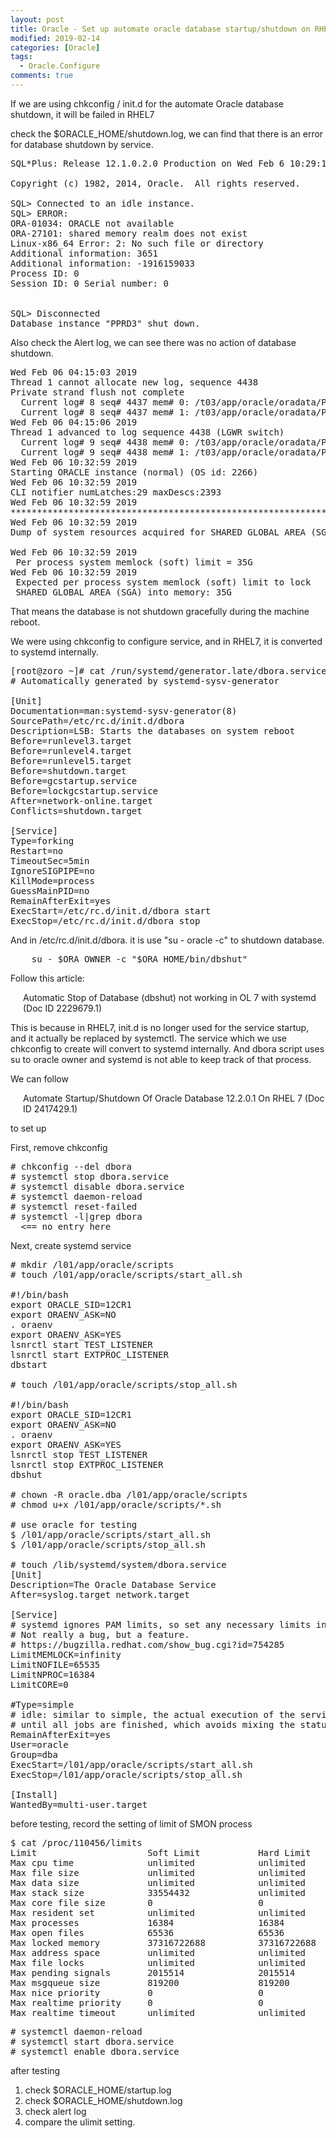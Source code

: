 ```yaml
---
layout: post
title: Oracle - Set up automate oracle database startup/shutdown on RHEL7
modified: 2019-02-14
categories: [Oracle]
tags: 
  - Oracle.Configure
comments: true
---
```


If we are using chkconfig / init.d for the automate Oracle database shutdown, it will be failed in RHEL7
 
check the $ORACLE_HOME/shutdown.log, we can find that there is an error for database shutdown by service.

<pre class="prettyprint linenums=1 ">
SQL*Plus: Release 12.1.0.2.0 Production on Wed Feb 6 10:29:15 2019

Copyright (c) 1982, 2014, Oracle.  All rights reserved.

SQL> Connected to an idle instance.
SQL> ERROR:
ORA-01034: ORACLE not available
ORA-27101: shared memory realm does not exist
Linux-x86_64 Error: 2: No such file or directory
Additional information: 3651
Additional information: -1916159033
Process ID: 0
Session ID: 0 Serial number: 0


SQL> Disconnected
Database instance "PPRD3" shut down.
</pre>

Also check the Alert log, we can see there was no action of database shutdown.
<pre class="prettyprint lang-sql linenums=1 ">
Wed Feb 06 04:15:03 2019
Thread 1 cannot allocate new log, sequence 4438
Private strand flush not complete
  Current log# 8 seq# 4437 mem# 0: /t03/app/oracle/oradata/PPRD3/redo_AIR_8a.rdo
  Current log# 8 seq# 4437 mem# 1: /t03/app/oracle/oradata/PPRD3/redo_AIR_8b.rdo
Wed Feb 06 04:15:06 2019
Thread 1 advanced to log sequence 4438 (LGWR switch)
  Current log# 9 seq# 4438 mem# 0: /t03/app/oracle/oradata/PPRD3/redo_AIR_9a.rdo
  Current log# 9 seq# 4438 mem# 1: /t03/app/oracle/oradata/PPRD3/redo_AIR_9b.rdo
Wed Feb 06 10:32:59 2019
Starting ORACLE instance (normal) (OS id: 2266)
Wed Feb 06 10:32:59 2019
CLI notifier numLatches:29 maxDescs:2393
Wed Feb 06 10:32:59 2019
**********************************************************************
Wed Feb 06 10:32:59 2019
Dump of system resources acquired for SHARED GLOBAL AREA (SGA)

Wed Feb 06 10:32:59 2019
 Per process system memlock (soft) limit = 35G
Wed Feb 06 10:32:59 2019
 Expected per process system memlock (soft) limit to lock
 SHARED GLOBAL AREA (SGA) into memory: 35G
</pre>

That means the database is not shutdown gracefully during the machine reboot.

We were using chkconfig to configure service, and in RHEL7, it is converted to systemd internally.

<pre class="prettyprint lang-sql linenums=1 ">
[root@zoro ~]# cat /run/systemd/generator.late/dbora.service
# Automatically generated by systemd-sysv-generator

[Unit]
Documentation=man:systemd-sysv-generator(8)
SourcePath=/etc/rc.d/init.d/dbora
Description=LSB: Starts the databases on system reboot
Before=runlevel3.target
Before=runlevel4.target
Before=runlevel5.target
Before=shutdown.target
Before=gcstartup.service
Before=lockgcstartup.service
After=network-online.target
Conflicts=shutdown.target

[Service]
Type=forking
Restart=no
TimeoutSec=5min
IgnoreSIGPIPE=no
KillMode=process
GuessMainPID=no
RemainAfterExit=yes
ExecStart=/etc/rc.d/init.d/dbora start
ExecStop=/etc/rc.d/init.d/dbora stop
</pre>

And in /etc/rc.d/init.d/dbora. it is use "su - oracle -c" to shutdown database.
<pre class="prettyprint lang-sql linenums=1 ">
    su - $ORA_OWNER -c "$ORA_HOME/bin/dbshut" 
</pre>

Follow this article:
<p dir="ltr" style="margin-left: 20px; margin-right: 0px">Automatic Stop of Database (dbshut) not working in OL 7 with systemd (Doc ID 2229679.1)	</p>

This is because in RHEL7, init.d is no longer used for the service startup, and it actually be replaced by systemctl. The service which we use chkconfig to create will convert to systemd internally. And dbora script uses su to oracle owner and systemd is not able to keep track of that process.

We can follow 
<p dir="ltr" style="margin-left: 20px; margin-right: 0px">Automate Startup/Shutdown Of Oracle Database 12.2.0.1 On RHEL 7 (Doc ID 2417429.1)</p>
to set up

First, remove chkconfig
<pre class="prettyprint lang-sh linenums=1 ">
# chkconfig --del dbora
# systemctl stop dbora.service
# systemctl disable dbora.service
# systemctl daemon-reload
# systemctl reset-failed
# systemctl -l|grep dbora  
  <== no entry here
</pre>

Next, create systemd service
<pre class="prettyprint lang-sql linenums=1 ">
# mkdir /l01/app/oracle/scripts
# touch /l01/app/oracle/scripts/start_all.sh

#!/bin/bash
export ORACLE_SID=12CR1
export ORAENV_ASK=NO
. oraenv
export ORAENV_ASK=YES
lsnrctl start TEST_LISTENER
lsnrctl start EXTPROC_LISTENER
dbstart

# touch /l01/app/oracle/scripts/stop_all.sh

#!/bin/bash
export ORACLE_SID=12CR1
export ORAENV_ASK=NO
. oraenv
export ORAENV_ASK=YES
lsnrctl stop TEST_LISTENER
lsnrctl stop EXTPROC_LISTENER
dbshut

# chown -R oracle.dba /l01/app/oracle/scripts
# chmod u+x /l01/app/oracle/scripts/*.sh

# use oracle for testing
$ /l01/app/oracle/scripts/start_all.sh
$ /l01/app/oracle/scripts/stop_all.sh

# touch /lib/systemd/system/dbora.service
[Unit]
Description=The Oracle Database Service
After=syslog.target network.target

[Service]
# systemd ignores PAM limits, so set any necessary limits in the service.
# Not really a bug, but a feature.
# https://bugzilla.redhat.com/show_bug.cgi?id=754285
LimitMEMLOCK=infinity
LimitNOFILE=65535
LimitNPROC=16384
LimitCORE=0

#Type=simple
# idle: similar to simple, the actual execution of the service binary is delayed
# until all jobs are finished, which avoids mixing the status output with shell output of services.
RemainAfterExit=yes
User=oracle
Group=dba
ExecStart=/l01/app/oracle/scripts/start_all.sh
ExecStop=/l01/app/oracle/scripts/stop_all.sh

[Install]
WantedBy=multi-user.target
</pre>

before testing, record the setting of limit of SMON process
<pre class="prettyprint lang-sql linenums=1 ">
$ cat /proc/110456/limits 
Limit                     Soft Limit           Hard Limit           Units     
Max cpu time              unlimited            unlimited            seconds   
Max file size             unlimited            unlimited            bytes     
Max data size             unlimited            unlimited            bytes     
Max stack size            33554432             unlimited            bytes     
Max core file size        0                    0                    bytes     
Max resident set          unlimited            unlimited            bytes     
Max processes             16384                16384                processes 
Max open files            65536                65536                files     
Max locked memory         37316722688          37316722688          bytes     
Max address space         unlimited            unlimited            bytes     
Max file locks            unlimited            unlimited            locks     
Max pending signals       2015514              2015514              signals   
Max msgqueue size         819200               819200               bytes     
Max nice priority         0                    0                    
Max realtime priority     0                    0                    
Max realtime timeout      unlimited            unlimited            us        
</pre>

<pre class="prettyprint lang-sql linenums=1 ">
# systemctl daemon-reload
# systemctl start dbora.service
# systemctl enable dbora.service
</pre>

after testing
1. check $ORACLE_HOME/startup.log
2. check $ORACLE_HOME/shutdown.log
3. check alert log
4. compare the ulimit setting.
